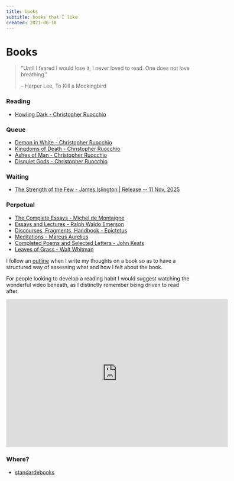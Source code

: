 ```yaml
---
title: books
subtitle: books that I like
created: 2021-06-18
---
```

# Books

> "Until I feared I would lose it, I never loved to read. One does not
> love breathing."
>
> – Harper Lee, To Kill a Mockingbird

### Reading

- [Howling Dark - Christopher Ruocchio](https://www.librarything.com/work/22571869/t/Howling-Dark)

### Queue

- [Demon in White - Christopher Ruocchio](https://www.librarything.com/work/23973185/t/Demon-in-White)
- [Kingdoms of Death - Christopher Ruocchio](https://www.librarything.com/work/27367838/t/Kingdoms-of-Death)
- [Ashes of Man - Christopher Ruocchio](https://www.librarything.com/work/28155519/t/Ashes-of-Man)
- [Disquiet Gods - Christopher Ruocchio](https://www.librarything.com/work/31329365/t/Disquiet-Gods)

### Waiting

- [The Strength of the Few - James Islington | Release -- 11 Nov, 2025](https://www.amazon.com/Strength-Few-2-Hierarchy/dp/1982141239/)

### Perpetual

- [The Complete Essays - Michel de Montaigne](https://www.librarything.com/work/15610)
- [Essays and Lectures - Ralph Waldo Emerson](https://www.librarything.com/work/37677)
- [Discourses, Fragments, Handbook - Epictetus](https://www.librarything.com/work/98004)
- [Meditations - Marcus Aurelius](https://www.librarything.com/work/15945)
- [Completed Poems and Selected Letters - John Keats](https://www.librarything.com/work/159870)
- [Leaves of Grass - Walt Whitman](https://www.librarything.com/work/5332)

I follow an [outline](book_outline.html) when I write my thoughts on a
book so as to have a structured way of assessing what and how I felt
about the book.

For people looking to develop a reading habit I would suggest watching
the wonderful video beneath, as I distinctly remember being driven to
read after.

<iframe src="https://www.youtube.com/embed/lIW5jBrrsS0" frameborder="0"
allow="accelerometer; autoplay; encrypted-media; gyroscope;
picture-in-picture" width=600 height=400
allowfullscreen></iframe>

### Where?

- [standardebooks](https://standardebooks.org/)
